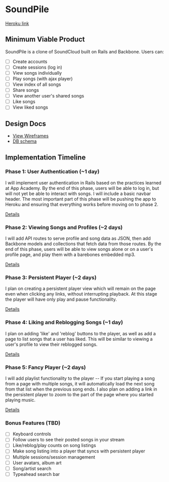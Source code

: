 # SoundPile

[Heroku link][heroku]

[heroku]: http://soundpile.herokuapp.com

## Minimum Viable Product
SoundPile is a clone of SoundCloud built on Rails and Backbone. Users can:

<!-- This is a Markdown checklist. Use it to keep track of your progress! -->

- [ ] Create accounts
- [ ] Create sessions (log in)
- [ ] View songs individually
- [ ] Play songs (with ajax player)
- [ ] View index of all songs
- [ ] Share songs
- [ ] View another user's shared songs
- [ ] Like songs
- [ ] View liked songs

## Design Docs
* [View Wireframes][views]
* [DB schema][schema]

[views]: ./docs/views.md
[schema]: ./docs/schema.md

## Implementation Timeline

### Phase 1: User Authentication (~1 day)
I will implement user authentication in Rails based on the practices learned at
App Academy. By the end of this phase, users will be able to log in, but will
not yet be able to interact with songs. I will include a basic navbar header.
The most important part of this phase will be pushing the app to Heroku and
ensuring that everything works before moving on to phase 2.

[Details][phase-one]

### Phase 2: Viewing Songs and Profiles (~2 days)
I will add API routes to serve profile and song data as JSON, then add Backbone
models and collections that fetch data from those routes. By the end of this
phase, users will be able to view songs alone or on a user's profile page, and
play them with a barebones embedded mp3.

[Details][phase-two]

### Phase 3: Persistent Player (~2 days)
I plan on creating a persistent player view which will remain on the page even
when clicking any links, without interrupting playback. At this stage the player
will have only play and pause functionality.

[Details][phase-three]

### Phase 4: Liking and Reblogging Songs (~1 day)
I plan on adding 'like' and 'reblog' buttons to the player, as well as add a
page to list songs that a user has liked. This will be similar to viewing a
user's profile to view their reblogged songs.

[Details][phase-four]

### Phase 5: Fancy Player (~2 days)
I will add playlist functionality to the player -- If you start playing a song
from a page with multiple songs, it will automatically load the next song from
that list when the previous song ends. I also plan on adding a link in the
persistent player to zoom to the part of the page where you started playing
music.

[Details][phase-five]

### Bonus Features (TBD)
- [ ] Keyboard controls
- [ ] Follow users to see their posted songs in your stream
- [ ] Like/reblog/play counts on song listings
- [ ] Make song listing into a player that syncs with persistent player
- [ ] Multiple sessions/session management
- [ ] User avatars, album art
- [ ] Song/artist search
- [ ] Typeahead search bar

[phase-one]: ./docs/phases/phase1.md
[phase-two]: ./docs/phases/phase2.md
[phase-three]: ./docs/phases/phase3.md
[phase-four]: ./docs/phases/phase4.md
[phase-five]: ./docs/phases/phase5.md
